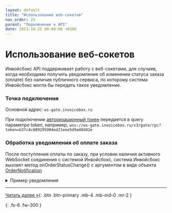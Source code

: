 ```yaml
---
layout: default
title: "Использование веб-сокетов"
nav_order: 25
parent: "Подключение к API"
date: 2023-10-25 00:00:00 +0300
---
```


# Использование веб-сокетов

Инвойсбокс API поддерживает работу с веб-сокетами, для случаев, когда необходимо получить уведомление об
изменении статуса заказа (оплате) без наличия публичного сервиса, по которому система Инвойсбокс
могла бы передать такое уведомление.

### Точка подключения

Основной адрес: `ws-gate.invoicebox.ru`

При подключении [авторизационный токен](/docs/api/auth/) передается в query параметре token, например,
`wss://ws-gate.invoicebox.ru/v3/gate/rpc?token=b37c4c689295904ed21eee5d9a48d42e`

### Обработка уведомления об оплате заказа

После поступления оплаты по заказу, при условии наличия активного WebSocket соединения с системой Инвойсбокс,
система Инвойсбокс вызовет метод onOrderStatusChange() с аргументом в виде объекта [OrderNotification](/docs/merchant/notification/status/#ordernotification)

<details>
  <summary>Пример уведомления</summary>
<section markdown="1">
``` json
{
  "jsonrpc" : "2.0",
  "id" : "01823fdac4b7a7b5a3ac",
  "method" : "onOrderStatusChange",
  "params": [
    {
      "id" : "01823fda-667f-6ddb-02a3-c4b7a7b5a3ac",
      "description" : "Описание заказа",
      "currencyId" : "RUB",
      "amount" : 1487.52,
      "vatAmount" : 247.92,
      "basketItems" : [
      ],
      "merchantId" : "0302756d-9d83-60c9-0356-c228562c7581",
      "status" : "completed",
      "subtype" : "order",
      "createdAt" : "2023-07-27T13:30:53+00:00",
      "merchantOrderId" : "1658928653",
      "expirationDate" : "2023-07-29T00:00:00+00:00",
      "metaData" : {
         "@type" : "LodgingReservation",
         "name" : "park inn"
      },
      "fileIds" : {
      }
    }
  ]
}
```
</section>
</details>


---
[Читать далее &raquo;](/docs/api/debug){: .btn .btn-primary .mb-4 .mb-md-0 .mr-2 }


{: .fs-6 .fw-300 }
